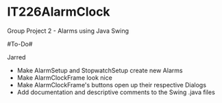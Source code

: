 # IT226AlarmClock
Group Project 2 - Alarms using Java Swing

#To-Do#

Jarred
* Make AlarmSetup and StopwatchSetup create new Alarms
* Make AlarmClockFrame look nice
* Make AlarmClockFrame's buttons open up their respective Dialogs
* Add documentation and descriptive comments to the Swing .java files
